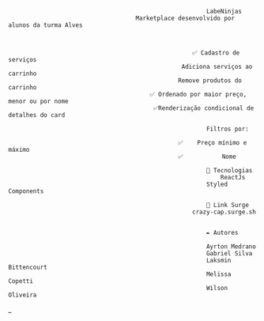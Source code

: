 															LabeNinjas
										Marketplace desenvolvido por alunos da turma Alves



														✅ Cadastro de serviços
													 Adiciona serviços ao carrinho
													Remove produtos do carrinho
											✅ Ordenado por maior preço, menor ou por nome
											 ✅Renderização condicional de detalhes do card	
											 
															Filtros por:

													✅	 Preço mínimo e máximo
													✅	 		Nome

															🔧 Tecnologias
																ReactJs
															Styled Components

															🚀 Link Surge
														crazy-cap.surge.sh


															✒️ Autores
															
															Ayrton Medrano
															Gabriel Silva
															Laksmin Bittencourt
															Melissa  Copetti
															Wilson Oliveira
_
